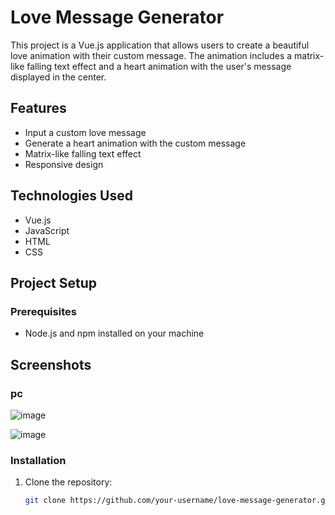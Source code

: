 # Love Message Generator

This project is a Vue.js application that allows users to create a beautiful love animation with their custom message. The animation includes a matrix-like falling text effect and a heart animation with the user's message displayed in the center.

## Features

- Input a custom love message
- Generate a heart animation with the custom message
- Matrix-like falling text effect
- Responsive design

## Technologies Used

- Vue.js
- JavaScript
- HTML
- CSS

## Project Setup

### Prerequisites

- Node.js and npm installed on your machine

## Screenshots
### pc
![image](https://github.com/user-attachments/assets/dce42fec-a870-4ad5-a264-128ff80eca2d)

![image](https://github.com/user-attachments/assets/df78de78-3160-4c53-a6cc-45f7544b7859)

### Installation

1. Clone the repository:

   ```bash
   git clone https://github.com/your-username/love-message-generator.git

